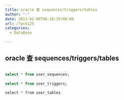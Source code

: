 ```yaml
---
title: oracle 查 sequences/triggers/tables
author: "-"
date: 2013-02-06T06:18:35+00:00
url: /?p=5125
categories:
  - DataBase

---
```

## oracle 查 sequences/triggers/tables
```sql

select * from user_sequences;
  
select * from user_triggers;
  
select * from user_tables

```